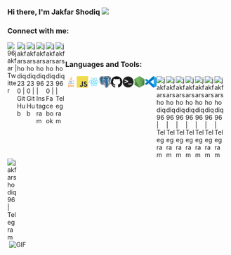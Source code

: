 ### Hi there, I'm Jakfar Shodiq <img src="https://media.giphy.com/media/hvRJCLFzcasrR4ia7z/giphy.gif" width="25px">

### Connect with me:

[<img align="left" alt="96jakfar | Twitter" width="22px" src="https://cdn.jsdelivr.net/npm/simple-icons@v3/icons/twitter.svg" />][twitter]
[<img align="left" alt="jakfarshodiq230 | GitHub" width="22px" src="https://cdn.jsdelivr.net/npm/simple-icons@v3/icons/github.svg" />][github]
<img align="left" alt="jakfarshodiq230 | GitHub" width="22px" src="https://cdn.jsdelivr.net/npm/simple-icons@v3/icons/gitlab.svg" />
[<img align="left" alt="jakfarshodiq96 | Instagram" width="22px" src="https://cdn.jsdelivr.net/npm/simple-icons@v3/icons/instagram.svg" />][instagram]
[<img align="left" alt="jakfarshodiq230 | Facebook" width="22px" src="https://cdn.jsdelivr.net/npm/simple-icons@v3/icons/facebook.svg" />][facebook]
[<img align="left" alt="jakfarshodiq96| Telegram" width="22px" src="https://cdn.jsdelivr.net/npm/simple-icons@v3/icons/telegram.svg" />][telegram]

<br />

### Languages and Tools:
<img align="left" alt="Java" width="26px" src="https://raw.githubusercontent.com/github/explore/80688e429a7d4ef2fca1e82350fe8e3517d3494d/topics/java/java.png" />
<img align="left" alt="JavaScript" width="26px" src="https://raw.githubusercontent.com/github/explore/80688e429a7d4ef2fca1e82350fe8e3517d3494d/topics/javascript/javascript.png" />
<img align="left" alt="React" width="26px" src="https://raw.githubusercontent.com/github/explore/80688e429a7d4ef2fca1e82350fe8e3517d3494d/topics/react/react.png" />
<img align="left" alt="PostgreSQL" width="26px" src="https://raw.githubusercontent.com/github/explore/80688e429a7d4ef2fca1e82350fe8e3517d3494d/topics/postgresql/postgresql.png" />
<img align="left" alt="GitHub" width="26px" src="https://raw.githubusercontent.com/github/explore/78df643247d429f6cc873026c0622819ad797942/topics/github/github.png" />
<img align="left" alt="Terminal" width="26px" src="https://raw.githubusercontent.com/github/explore/80688e429a7d4ef2fca1e82350fe8e3517d3494d/topics/terminal/terminal.png" />
<img align="left" alt="Node.js" width="26px" src="https://raw.githubusercontent.com/github/explore/80688e429a7d4ef2fca1e82350fe8e3517d3494d/topics/nodejs/nodejs.png" />
<img align="left" alt="Visual Studio Code" width="26px" src="https://raw.githubusercontent.com/github/explore/80688e429a7d4ef2fca1e82350fe8e3517d3494d/topics/visual-studio-code/visual-studio-code.png" />
<img align="left" alt="jakfarshodiq96| Telegram" width="22px" src="https://cdn.jsdelivr.net/npm/simple-icons@v3/icons/php.svg" />
<img align="left" alt="jakfarshodiq96| Telegram" width="22px" src="https://cdn.jsdelivr.net/npm/simple-icons@v3/icons/mysql.svg" />
<img align="left" alt="jakfarshodiq96| Telegram" width="22px" src="https://cdn.jsdelivr.net/npm/simple-icons@v3/icons/neo4j.svg" />
<img align="left" alt="jakfarshodiq96| Telegram" width="22px" src="https://cdn.jsdelivr.net/npm/simple-icons@v3/icons/microsoft.svg" />
<img align="left" alt="jakfarshodiq96| Telegram" width="22px" src="https://cdn.jsdelivr.net/npm/simple-icons@v3/icons/laravel.svg" />
<img align="left" alt="jakfarshodiq96| Telegram" width="22px" src="https://cdn.jsdelivr.net/npm/simple-icons@v3/icons/codeigniter.svg" />
<img align="left" alt="jakfarshodiq96| Telegram" width="22px" src="https://cdn.jsdelivr.net/npm/simple-icons@v3/icons/jupyter.svg" />
<img align="left" alt="jakfarshodiq96| Telegram" width="22px" src="https://cdn.jsdelivr.net/npm/simple-icons@v3/icons/python.svg" />
<br />
<br />

[website]: https://jakfarshodiq.epizy.com/
[instagram]: https://www.instagram.com/jakfarshodiq96/
[twitter]: https://twitter.com/96jakfar
[facebook]: https://www.facebook.com/jakfarshodiq230
[github]: https://github.com/jakfarshodiq230
[telegram]: https://t.me/jakfar96
<img align="right" alt="GIF" src="https://github.com/abhisheknaiidu/abhisheknaiidu/blob/master/code.gif?raw=true" width="500" height="320" />
<br/>
